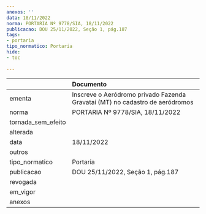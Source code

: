 ```yaml
---
anexos: ''
data: 18/11/2022
norma: PORTARIA Nº 9778/SIA, 18/11/2022
publicacao: DOU 25/11/2022, Seção 1, pág.187
tags:
- portaria
tipo_normatico: Portaria
hide: 
- toc 
 
---
```


|                    | Documento                                                                    |
|:-------------------|:-----------------------------------------------------------------------------|
| ementa             | Inscreve o Aeródromo privado Fazenda Gravataí (MT) no cadastro de aeródromos |
| norma              | PORTARIA Nº 9778/SIA, 18/11/2022                                             |
| tornada_sem_efeito |                                                                              |
| alterada           |                                                                              |
| data               | 18/11/2022                                                                   |
| outros             |                                                                              |
| tipo_normatico     | Portaria                                                                     |
| publicacao         | DOU 25/11/2022, Seção 1, pág.187                                             |
| revogada           |                                                                              |
| em_vigor           |                                                                              |
| anexos             |                                                                              |